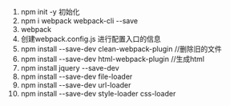 1. npm init -y 初始化
2. npm i webpack webpack-cli --save
3. webpack
4. 创建webpack.config.js 进行配置入口的信息
5. npm install --save-dev clean-webpack-plugin  //删除旧的文件
6. npm install --save-dev html-webpack-plugin   //生成html
7. npm install jquery  --save-dev 
8. npm install --save-dev file-loader
9. npm install --save-dev url-loader
10.  npm install --save-dev style-loader css-loader







